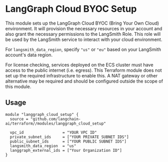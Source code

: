 # LangGraph Cloud BYOC Setup
This module sets up the LangGraph Cloud BYOC (Bring Your Own Cloud) environment.
It will provision the necessary resources in your account and also grant the necessary permissions to the LangSmith Role.
This role will be used by the LangSmith service to interact with your cloud environment.

For `langsmith_data_region`, specify `"us"` or `"eu"` based on your LangSmith account's data region.

For license checking, services deployed on the ECS cluster must have access to the public internet (i.e. egress). This Terraform module does not set up the required infrastructure to enable this. A NAT gateway or other alternative may be required and should be configured outside the scope of this module.

## Usage
```hcl
module "langgraph_cloud_setup" {
  source = "github.com/langchain-ai/terraform//modules/langgraph_cloud_setup"

  vpc_id                 = "YOUR VPC ID"
  private_subnet_ids     = ["YOUR PRIVATE SUBNET IDS"]
  public_subnet_ids      = ["YOUR PUBLIC SUBNET IDS"]
  langsmith_data_region  = "us"
  langgraph_external_ids = ["Your Organization ID"]
}
```

